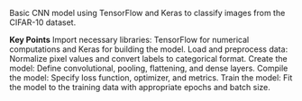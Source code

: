 Basic CNN model using TensorFlow and Keras to classify images from the CIFAR-10 dataset.

<b>Key Points</b>
Import necessary libraries: TensorFlow for numerical computations and Keras for building the model.
Load and preprocess data: Normalize pixel values and convert labels to categorical format.
Create the model: Define convolutional, pooling, flattening, and dense layers.
Compile the model: Specify loss function, optimizer, and metrics.
Train the model: Fit the model to the training data with appropriate epochs and batch size.
